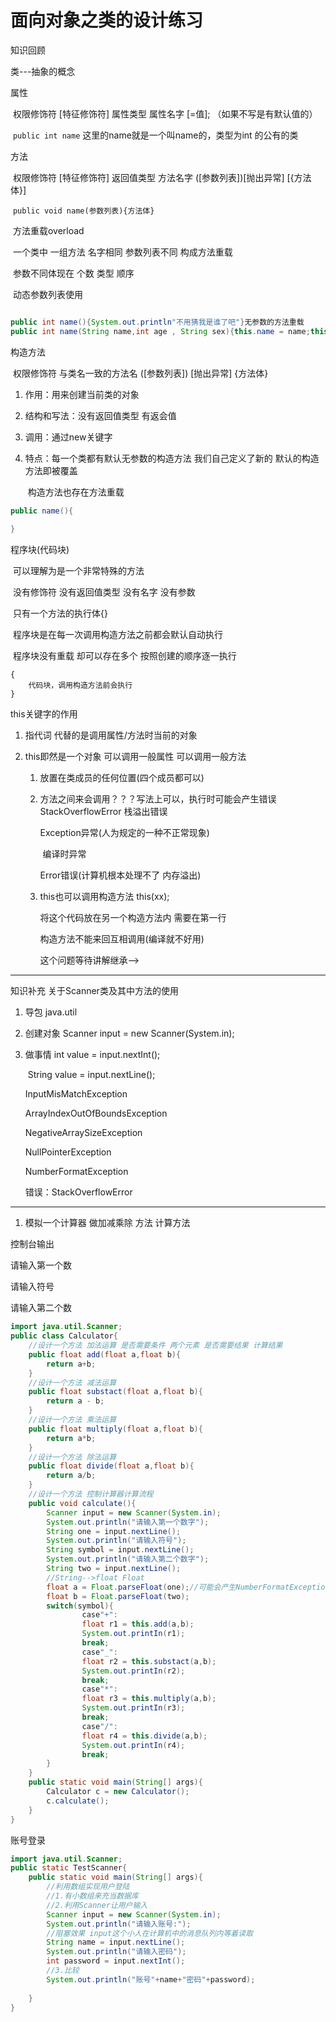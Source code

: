 # 面向对象之类的设计练习

知识回顾

类---抽象的概念

属性

​	权限修饰符 [特征修饰符]	属性类型 属性名字 [=值]; （如果不写是有默认值的）

​	`public int name`	这里的name就是一个叫name的，类型为int 的公有的类

方法

​	权限修饰符 [特征修饰符] 返回值类型 方法名字 ([参数列表])[抛出异常] [{方法体}]

​	`public void name(参数列表){方法体}`

​	方法重载overload

​	一个类中 一组方法 名字相同 参数列表不同 构成方法重载

​	参数不同体现在 个数 类型 顺序

​	动态参数列表使用

``` java

public int name(){System.out.println"不用猜我是谁了吧"}无参数的方法重载
public int name(String name,int age , String sex){this.name = name;this.age = age;this.sex = sex;}有参数的方法重载

```

构造方法

​	权限修饰符 与类名一致的方法名 ([参数列表]) [抛出异常] {方法体}

 1. 作用：用来创建当前类的对象

 2. 结构和写法：没有返回值类型 有返会值

 3. 调用：通过new关键字

 4. 特点：每一个类都有默认无参数的构造方法 我们自己定义了新的 默认的构造方法即被覆盖

    ​          构造方法也存在方法重载

```java
public name(){
    
}
```

程序块(代码块)

​	可以理解为是一个非常特殊的方法

​	没有修饰符 没有返回值类型 没有名字 没有参数

​	只有一个方法的执行体{}

​	程序块是在每一次调用构造方法之前都会默认自动执行

​	程序块没有重载 却可以存在多个 按照创建的顺序逐一执行

```jav
{
	代码块，调用构造方法前会执行
}
```



this关键字的作用

1. 指代词 代替的是调用属性/方法时当前的对象

2. this即然是一个对象 可以调用一般属性 可以调用一般方法

   1. 放置在类成员的任何位置(四个成员都可以)

   2. 方法之间来会调用？？？写法上可以，执行时可能会产生错误 StackOverflowError 栈溢出错误

      Exception异常(人为规定的一种不正常现象) 

      ​	编译时异常

      Error错误(计算机根本处理不了 内存溢出)

   3. this也可以调用构造方法 this(xx);

      将这个代码放在另一个构造方法内 需要在第一行

      构造方法不能来回互相调用(编译就不好用)

      这个问题等待讲解继承-->

-----------

知识补充 关于Scanner类及其中方法的使用

1. 导包 java.util

2. 创建对象 Scanner input = new Scanner(System.in);

3. 做事情 int value = input.nextInt();

   ​			String value = input.nextLine();

   InputMisMatchException

   ArrayIndexOutOfBoundsException

   NegativeArraySizeException

   NullPointerException

   NumberFormatException

   错误：StackOverflowError

-----

1. 模拟一个计算器 做加减乘除 方法 计算方法 



控制台输出



请输入第一个数



请输入符号



请输入第二个数

```java
import java.util.Scanner;
public class Calculator{
    //设计一个方法 加法运算 是否需要条件 两个元素 是否需要结果 计算结果
    public float add(float a,float b){
        return a+b;
    }
    //设计一个方法 减法运算
    public float substact(float a,float b){
        return a - b;
    }
    //设计一个方法 乘法运算
    public float multiply(float a,float b){
        return a*b;
    }
    //设计一个方法 除法运算
    public float divide(float a,float b){
        return a/b;
    }
    //设计一个方法 控制计算器计算流程
    public void calculate(){
    	Scanner input = new Scanner(System.in);
  	    System.out.println("请输入第一个数字");
    	String one = input.nextLine();
   	 	System.out.println("请输入符号");
    	String symbol = input.nextLine();
    	System.out.println("请输入第二个数字");
    	String two = input.nextLine();
    	//String-->float Float
    	float a = Float.parseFloat(one);//可能会产生NumberFormatException
        float b = Float.parseFloat(two);
        switch(symbol){
                case"+":
                float r1 = this.add(a,b);
                System.out.printIn(r1);
                break;
                case"_":
                float r2 = this.substact(a,b);
                System.out.printIn(r2);
                break;
                case"*":
                float r3 = this.multiply(a,b);
                System.out.printIn(r3);
                break;
                case"/":
                float r4 = this.divide(a,b);
                System.out.printIn(r4);
                break;
        }
    }
    public static void main(String[] args){
        Calculator c = new Calculator();
        c.calculate();
    }
}
```





账号登录

```java
import java.util.Scanner;
public static TestScanner{
    public static void main(String[] args){
        //利用数组实现用户登陆
        //1.有小数组来充当数据库
        //2.利用Scanner让用户输入
        Scanner input = new Scanner(System.in);
        System.out.println("请输入账号:");
        //阻塞效果 input这个小人在计算机中的消息队列内等着读取
        String name = input.nextLine();
        System.out.println("请输入密码");
        int password = input.nextInt();
        //3.比较
        System.out.println("账号"+name+"密码"+password);
        
    }
}
```





